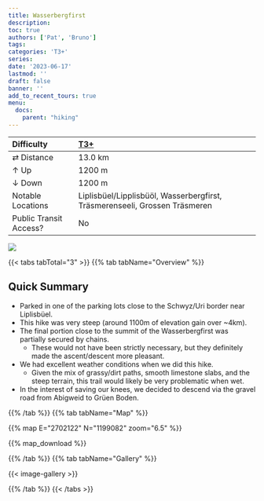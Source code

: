 ```yaml
---
title: Wasserbergfirst
description: 
toc: true
authors: ['Pat', 'Bruno']
tags:
categories: 'T3+'
series:
date: '2023-06-17'
lastmod: ''
draft: false
banner: ''
add_to_recent_tours: true
menu:
  docs:
    parent: "hiking"
---
```

<link href="../../../style.css" rel="stylesheet"></link>

| Difficulty | [T3+](../overview/#wanderskala) |
| :--- | :--- |
| &#8644; Distance | 13.0 km |
| &#8593; Up | 1200 m |
| &#8595; Down | 1200 m |
| Notable Locations | Liplisbüel/Lipplisbüöl, Wasserbergfirst, Träsmerenseeli, Grossen Träsmeren |
| Public Transit Access? | No |

![](wasserbergfirst-21.JPG)

{{< tabs tabTotal="3" >}}
{{% tab tabName="Overview" %}}

## Quick Summary

- Parked in one of the parking lots close to the Schwyz/Uri border near
  <hl>Liplisbüel</hl>.
- This hike was <hl>very steep</hl> (around 1100m of elevation gain over ~4km).
- The final portion close to the summit of the <hl>Wasserbergfirst</hl> was
  partially secured by chains.
  - These would not have been strictly necessary, but they definitely made the
    ascent/descent more pleasant.
- We had excellent weather conditions when we did this hike.
  - Given the mix of grassy/dirt paths, smooth limestone slabs, and the steep
    terrain, this trail would likely be very problematic when wet.
- In the interest of saving our knees, we decided to descend via the gravel road
  from <hl>Abigweid</hl> to <hl>Grüen Boden</hl>.

{{% /tab %}}
{{% tab tabName="Map" %}}

{{% map E="2702122" N="1199082" zoom="6.5" %}}

{{% map_download %}}

{{% /tab %}}
{{% tab tabName="Gallery" %}}

{{< image-gallery >}}

{{% /tab %}}
{{< /tabs >}}